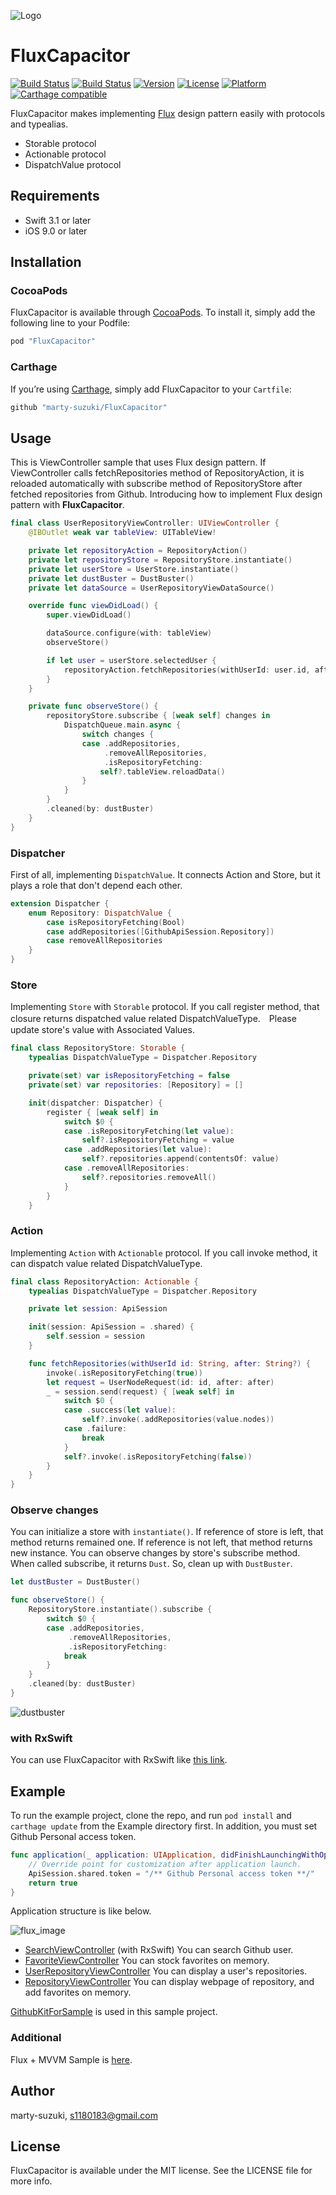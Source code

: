 ![Logo](./Images/Logo.png)

# FluxCapacitor

[![Build Status](https://www.bitrise.io/app/da28e1f04e6fe024/status.svg?token=bvDkmuaRPMxKy8BewHLGzA)](https://www.bitrise.io/app/da28e1f04e6fe024)
[![Build Status](https://travis-ci.org/marty-suzuki/FluxCapacitor.svg?branch=master)](https://travis-ci.org/marty-suzuki/FluxCapacitor)
[![Version](https://img.shields.io/cocoapods/v/FluxCapacitor.svg?style=flat)](http://cocoapods.org/pods/FluxCapacitor)
[![License](https://img.shields.io/cocoapods/l/FluxCapacitor.svg?style=flat)](http://cocoapods.org/pods/FluxCapacitor)
[![Platform](https://img.shields.io/cocoapods/p/FluxCapacitor.svg?style=flat)](http://cocoapods.org/pods/FluxCapacitor)
[![Carthage compatible](https://img.shields.io/badge/Carthage-compatible-4BC51D.svg?style=flat)](https://github.com/Carthage/Carthage)

FluxCapacitor makes implementing [Flux](https://facebook.github.io/flux/) design pattern easily with protocols and typealias.

- Storable protocol
- Actionable protocol
- DispatchValue protocol

## Requirements

- Swift 3.1 or later
- iOS 9.0 or later

## Installation

### CocoaPods

FluxCapacitor is available through [CocoaPods](http://cocoapods.org). To install
it, simply add the following line to your Podfile:

```ruby
pod "FluxCapacitor"
```

### Carthage

If you’re using [Carthage](https://github.com/Carthage/Carthage), simply add FluxCapacitor to your `Cartfile`:

```ruby
github "marty-suzuki/FluxCapacitor"
```

## Usage

This is ViewController sample that uses Flux design pattern. If ViewController calls fetchRepositories method of RepositoryAction, it is reloaded automatically with subscribe method of RepositoryStore after fetched repositories from Github. Introducing how to implement Flux design pattern with **FluxCapacitor**.

```swift
final class UserRepositoryViewController: UIViewController {
    @IBOutlet weak var tableView: UITableView!

    private let repositoryAction = RepositoryAction()
    private let repositoryStore = RepositoryStore.instantiate()
    private let userStore = UserStore.instantiate()
    private let dustBuster = DustBuster()
    private let dataSource = UserRepositoryViewDataSource()

    override func viewDidLoad() {
        super.viewDidLoad()

        dataSource.configure(with: tableView)
        observeStore()

        if let user = userStore.selectedUser {
            repositoryAction.fetchRepositories(withUserId: user.id, after: nil)
        }
    }

    private func observeStore() {
        repositoryStore.subscribe { [weak self] changes in
            DispatchQueue.main.async {
                switch changes {
                case .addRepositories,
                     .removeAllRepositories,
                     .isRepositoryFetching:
                    self?.tableView.reloadData()
                }
            }
        }
        .cleaned(by: dustBuster)
    }
}
```

### Dispatcher

First of all, implementing `DispatchValue`. It connects Action and Store, but it plays a role that don't depend each other.

```swift
extension Dispatcher {
    enum Repository: DispatchValue {
        case isRepositoryFetching(Bool)
        case addRepositories([GithubApiSession.Repository])
        case removeAllRepositories
    }
}
```

### Store

Implementing `Store` with `Storable` protocol. If you call register method, that closure returns dispatched value related DispatchValueType.　Please update store's value with Associated Values.

```swift
final class RepositoryStore: Storable {
    typealias DispatchValueType = Dispatcher.Repository

    private(set) var isRepositoryFetching = false
    private(set) var repositories: [Repository] = []

    init(dispatcher: Dispatcher) {
        register { [weak self] in
            switch $0 {
            case .isRepositoryFetching(let value):
                self?.isRepositoryFetching = value
            case .addRepositories(let value):
                self?.repositories.append(contentsOf: value)
            case .removeAllRepositories:
                self?.repositories.removeAll()
            }
        }
    }
```

### Action

Implementing `Action` with `Actionable` protocol. If you call invoke method, it can dispatch value related DispatchValueType.

```swift
final class RepositoryAction: Actionable {
    typealias DispatchValueType = Dispatcher.Repository

    private let session: ApiSession

    init(session: ApiSession = .shared) {
        self.session = session
    }

    func fetchRepositories(withUserId id: String, after: String?) {
        invoke(.isRepositoryFetching(true))
        let request = UserNodeRequest(id: id, after: after)
        _ = session.send(request) { [weak self] in
            switch $0 {
            case .success(let value):
                self?.invoke(.addRepositories(value.nodes))
            case .failure:
                break
            }
            self?.invoke(.isRepositoryFetching(false))
        }
    }
}
```

### Observe changes

You can initialize a store with `instantiate()`. If reference of store is left, that method returns remained one. If reference is not left, that method returns new instance.
You can observe changes by store's subscribe method. When called subscribe, it returns `Dust`. So, clean up with `DustBuster`.

```swift
let dustBuster = DustBuster()

func observeStore() {
    RepositoryStore.instantiate().subscribe {
        switch $0 {
        case .addRepositories,
             .removeAllRepositories,
             .isRepositoryFetching:
            break
        }
    }
    .cleaned(by: dustBuster)
}
```

![dustbuster](./Images/dustbuster.png)

### with RxSwift

You can use FluxCapacitor with RxSwift like [this link](./Examples/FLux/FluxCapacitorSample/Sources/Common/Flux/User/UserStore.swift).

## Example

To run the example project, clone the repo, and run `pod install` and `carthage update` from the Example directory first. In addition, you must set Github Personal access token.

```swift
func application(_ application: UIApplication, didFinishLaunchingWithOptions launchOptions: [UIApplicationLaunchOptionsKey: Any]?) -> Bool {
    // Override point for customization after application launch.
    ApiSession.shared.token = "/** Github Personal access token **/"
    return true
}
```

Application structure is like below.

![flux_image](./Images/flux_image.png)

- [SearchViewController](./FluxCapacitorSample/FluxCapacitorSample/Sources/UI/Search) (with RxSwift) You can search Github user.
- [FavoriteViewController](./FluxCapacitorSample/FluxCapacitorSample/Sources/UI/Favorite) You can stock favorites on memory.
- [UserRepositoryViewController](./FluxCapacitorSample/FluxCapacitorSample/Sources/UI/UserRepository) You can display a user's repositories.
- [RepositoryViewController](./FluxCapacitorSample/FluxCapacitorSample/Sources/UI/Repository) You can display webpage of repository, and add favorites on memory.

[GithubKitForSample](https://github.com/marty-suzuki/GithubKitForSample) is used in this sample project.

### Additional

Flux + MVVM Sample is [here](./Examples/Flux+MVVM).

## Author

marty-suzuki, s1180183@gmail.com

## License

FluxCapacitor is available under the MIT license. See the LICENSE file for more info.
